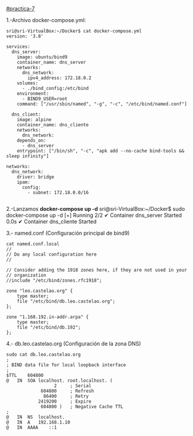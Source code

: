  [#practica-7](https://github.com/leo-dds/practica--7.git)


1.-Archivo  docker-compose.yml:
~~~
sri@sri-VirtualBox:~/Docker$ cat docker-compose.yml 
version: '3.8'

services:
  dns_server:
    image: ubuntu/bind9
    container_name: dns_server
    networks:
      dns_network:
        ipv4_address: 172.18.0.2
    volumes:
      - ./bind_config:/etc/bind
    environment:
      - BIND9_USER=root
    command: ["/usr/sbin/named", "-g", "-c", "/etc/bind/named.conf"]

  dns_client:
    image: alpine
    container_name: dns_cliente
    networks:
      dns_network:
    depends_on:
      - dns_server
    entrypoint: ["/bin/sh", "-c", "apk add --no-cache bind-tools && sleep infinity"]

networks:
  dns_network:
    driver: bridge
    ipam:
      config:
        - subnet: 172.18.0.0/16


~~~

2.-Lanzamos **docker-compose up -d** 
sri@sri-VirtualBox:~/Docker$ sudo docker-compose up -d 
[+] Running 2/2
 ✔ Container dns_server   Started                                          0.0s 
 ✔ Container dns_cliente  Started  

3.- named.conf (Configuración principal de bind9)
~~~
cat named.conf.local 
//
// Do any local configuration here
//

// Consider adding the 1918 zones here, if they are not used in your
// organization
//include "/etc/bind/zones.rfc1918";

zone "leo.castelao.org" {
	type master;
	file "/etc/bind/db.leo.castelao.org";
};

zone "1.168.192.in-addr.arpa" {
    type master;
    file "/etc/bind/db.192";
};

~~~

4.- db.leo.castelao.org (Configuración de la zona DNS)

~~~
sudo cat db.leo.castelao.org 
;
; BIND data file for local loopback interface
;
$TTL	604800
@	IN	SOA	localhost. root.localhost. (
			      2		; Serial
			 604800		; Refresh
			  86400		; Retry
			2419200		; Expire
			 604800 )	; Negative Cache TTL
;
@	IN	NS	localhost.
@	IN	A	192.168.1.10
@	IN	AAAA	::1

~~~

